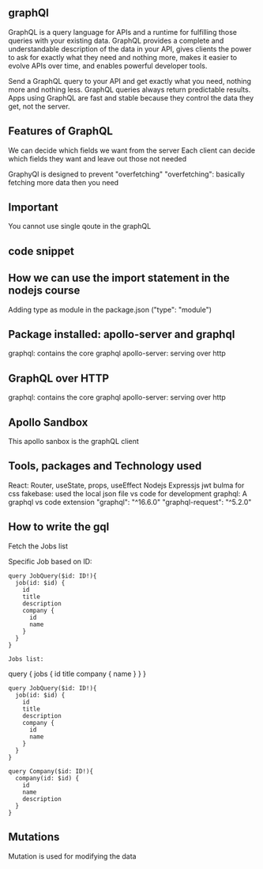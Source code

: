 ## graphQl
GraphQL is a query language for APIs and a runtime for fulfilling those queries with your existing data. GraphQL provides a complete and understandable description of the data in your API, gives clients the power to ask for exactly what they need and nothing more, makes it easier to evolve APIs over time, and enables powerful developer tools.

Send a GraphQL query to your API and get exactly what you need, nothing more and nothing less. GraphQL queries always return predictable results. Apps using GraphQL are fast and stable because they control the data they get, not the server.

## Features of GraphQL
We can decide which fields we want from the server
Each client can decide which fields they want and leave out those not needed

GraphyQl is designed to prevent "overfetching"
"overfetching": basically fetching more data then you need


## Important
You cannot use single qoute in the graphQL

## code snippet

## How we can use the import statement in the nodejs course
Adding type as module in the package.json ("type": "module")

## Package installed: apollo-server and graphql
graphql: contains the core graphql
apollo-server: serving over http

## GraphQL over HTTP
graphql: contains the core graphql
apollo-server: serving over http

## Apollo Sandbox
This apollo sanbox is the graphQL client

## Tools, packages and Technology used
React: Router, useState, props, useEffect
Nodejs
Expressjs
jwt
bulma for css
fakebase: used the local json file
vs code for development
graphql: A graphql vs code extension
"graphql": "^16.6.0"
"graphql-request": "^5.2.0"


## How to write the gql
Fetch the Jobs list

Specific Job based on ID:
````
query JobQuery($id: ID!){
  job(id: $id) {
    id
    title
    description
    company {
      id
      name
    }
  }
}

Jobs list:
````
query {
  jobs {
    id
    title
    company {
      name
    }
  }
}
````
query JobQuery($id: ID!){
  job(id: $id) {
    id
    title
    description
    company {
      id
      name
    }
  }
}
````


````
query Company($id: ID!){
  company(id: $id) {
    id
    name
    description
  }
}
````

## Mutations
Mutation is used for modifying the data







